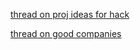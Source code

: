 [thread on proj ideas for hack](https://twitter.com/dabit3/status/1532814804762521600)

[thread on good companies](https://twitter.com/dabit3/status/1543048674774847488)

